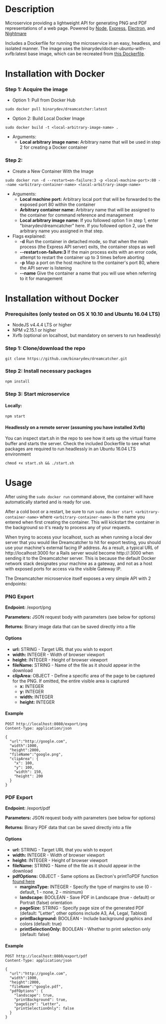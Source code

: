 # Description

Microservice providing a lightweight API for generating PNG and PDF representations of a web page. Powered by [Node](https://nodejs.org/en/), [Express](https://expressjs.com/), [Electron](http://electron.atom.io/), and [Nightmare](http://www.nightmarejs.org/)

Includes a Dockerfile for running the microservice in an easy, headless, and isolated manner. The image uses the binarydev/docker-ubuntu-with-xvfb:latest base image, which can be recreated from [this Dockerfile](https://github.com/binarydev/docker-ubuntu-with-xvfb).

# Installation with Docker

### Step 1: Acquire the image

- Option 1: Pull from Docker Hub
```
sudo docker pull binarydev/dreamcatcher:latest
```

- Option 2: Build Local Docker Image
```
sudo docker build -t <local-arbitrary-image-name> .
```
* Arguments:
  * **Local arbitrary image name:** Arbitrary name that will be used in step 2 for creating a Docker container

### Step 2: 

- Create a New Container With the Image
```
sudo docker run -d --restart=on-failure:3 -p <local-machine-port>:80 --name <arbitrary-container-name> <local-arbitrary-image-name>
```
* Arguments:
  * **Local machine port:** Arbitrary local port that will be forwarded to the exposed port 80 within the container
  * **Arbitrary container name:** Arbitrary name that will be assigned to the container for command reference and management
  * **Local arbitrary image name:** If you followed option 1 in step 1, enter "binarydev/dreamcatcher" here. If you followed option 2, use the arbitrary name you assigned in that step.
* Flags explained:
  * **-d** Run the container in detached mode, so that when the main process (the Express API server) exits, the container stops as well
  * **--restart=on-failure:3** If the main process exits with an error code, attempt to restart the container up to 3 times before aborting
  * **-p** Map a port on the host machine to the container's port 80, where the API server is listening
  * **--name** Give the container a name that you will use when referring to it for management

# Installation without Docker

### Prerequisites (only tested on OS X 10.10 and Ubuntu 16.04 LTS)

- NodeJS v4.4.4 LTS or higher
- NPM v2.15.1 or higher
- Xvfb (optional on localhost, but mandatory on servers to run headlessly)

### Step 1: Clone/download the repo

```
git clone https://github.com/binarydev/dreamcatcher.git
```

### Step 2: Install necessary packages
```
npm install
```

### Step 3: Start microservice
#### Locally:
```
npm start
```

#### Headlessly on a remote server (assuming you have installed Xvfb)
You can inspect start.sh in the repo to see how it sets up the virtual frame buffer and starts the server. Check the included Dockerfile to see what packages are required to run headlessly in an Ubuntu 16.04 LTS environment
```
chmod +x start.sh && ./start.sh 
```

# Usage

After using the ```sudo docker run``` command above, the container will have automatically started and is ready for use.

After a cold boot or a restart, be sure to run ```sudo docker start <arbitrary-container-name>``` where ```<arbitrary-container-name>``` is the name you entered when first creating the container. This will kickstart the container in the background so it's ready to process any of your requests.

When trying to access your localhost, such as when running a local dev server that you would like Dreamcatcher to hit for export testing, you should use your machine's external facing IP address. As a result, a typical URL of http://localhost:3000 for a Rails server would become http://<EXTERNAL-IP-ADDRESS>:3000 when sending it to the Dreamcatcher server. This is because the default Docker network stack designates your machine as a gateway, and not as a host with exposed ports for access via the visible Gateway IP.

The Dreamcatcher microservice itself exposes a very simple API with 2 endpoints:

### PNG Export

**Endpoint:** /export/png

**Parameters:** JSON request body with parameters (see below for options)

**Returns:** Binary image data that can be saved directly into a file

#### Options

- **url:** STRING - Target URL that you wish to export
- **width:** INTEGER - Width of browser viewport
- **height:** INTEGER - Height of browser viewport
- **fileName:** STRING - Name of the file as it should appear in the download
- **clipArea:** OBJECT - Define a specific area of the page to be captured for the PNG. If omitted, the entire visible area is captured
  - **x:** INTEGER
  - **y:** INTEGER
  - **width:** INTEGER
  - **height:** INTEGER

#### Example

```
POST http://localhost:8080/export/png
Content-Type: application/json

{ 
  "url":"http://google.com",
  "width":1000,
  "height":2000,
  "fileName":"google.png",
  "clipArea": { 
    "x": 100,
    "y": 100,
    "width": 150,
    "height": 200
  }
}
```


### PDF Export

**Endpoint:** /export/pdf

**Parameters:** JSON request body with parameters (see below for options)

**Returns:** Binary PDF data that can be saved directly into a file

#### Options

- **url:** STRING - Target URL that you wish to export
- **width:** INTEGER - Width of browser viewport
- **height:** INTEGER - Height of browser viewport
- **fileName:** STRING - Name of the file as it should appear in the download
- **pdfOptions:** OBJECT - Same options as Electron's printToPDF function [found here](https://github.com/electron/electron/blob/v0.35.2/docs/api/web-contents.md#webcontentsprinttopdfoptions-callback)
  - **marginsType:** INTEGER - Specify the type of margins to use (0 - default, 1 - none, 2 - minimum)
  - **landscape:** BOOLEAN - Save PDF in Landscape (true - default) or Portrait (false) orientation
  - **pageSize:** STRING - Specify page size of the generated PDF (default: "Letter", other options include A3, A4, Legal, Tabloid)
  - **printBackground:** BOOLEAN - Include background graphics and colors (default: true)
  - **printSelectionOnly:** BOOLEAN - Whether to print selection only (default: false)

#### Example

```
POST http://localhost:8080/export/pdf
Content-Type: application/json

{ 
  "url":"http://google.com",
  "width":1000,
  "height":2000,
  "fileName":"google.pdf",
  "pdfOptions": {
    "landscape": true, 
    "printBackground": true,
    "pageSize": "Letter",
    "printSelectionOnly": false
  }
}
```
